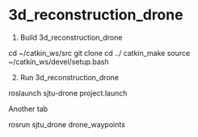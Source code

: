 # 3d_reconstruction_drone

1. Build 3d_reconstruction_drone

cd ~/catkin_ws/src
git clone
cd ../
catkin_make
source ~/catkin_ws/devel/setup.bash

2. Run 3d_reconstruction_drone

roslaunch sjtu-drone project.launch

Another tab

rosrun sjtu_drone drone_waypoints


